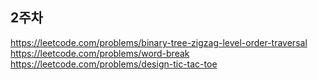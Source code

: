 ## 2주차

https://leetcode.com/problems/binary-tree-zigzag-level-order-traversal
https://leetcode.com/problems/word-break  
https://leetcode.com/problems/design-tic-tac-toe
